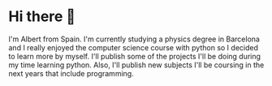 # Hi there 👋

I'm Albert from Spain. I'm currently studying a physics degree in Barcelona and I really enjoyed the computer science course with python so I decided to learn more by myself. I'll publish some of the projects I'll be doing during my time learning python. Also, I'll publish new subjects I'll be coursing in the next years that include programming.


